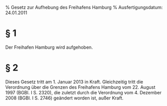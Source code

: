 % Gesetz zur Aufhebung des Freihafens Hamburg
% Ausfertigungsdatum: 24.01.2011
 
# § 1

Der Freihafen Hamburg wird aufgehoben.

# § 2

Dieses Gesetz tritt am 1. Januar 2013 in Kraft. Gleichzeitig tritt die Verordnung über die Grenzen des Freihafens Hamburg vom 22. August 1997 (BGBl. I S. 2320), die zuletzt durch die Verordnung vom 4. Dezember 2008 (BGBl. I S. 2746) geändert worden ist, außer Kraft.
